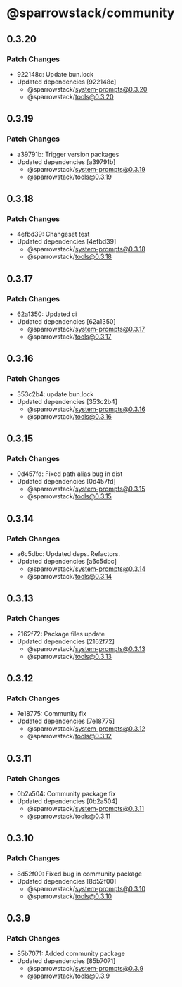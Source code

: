# @sparrowstack/community

## 0.3.20

### Patch Changes

- 922148c: Update bun.lock
- Updated dependencies [922148c]
    - @sparrowstack/system-prompts@0.3.20
    - @sparrowstack/tools@0.3.20

## 0.3.19

### Patch Changes

- a39791b: Trigger version packages
- Updated dependencies [a39791b]
    - @sparrowstack/system-prompts@0.3.19
    - @sparrowstack/tools@0.3.19

## 0.3.18

### Patch Changes

- 4efbd39: Changeset test
- Updated dependencies [4efbd39]
    - @sparrowstack/system-prompts@0.3.18
    - @sparrowstack/tools@0.3.18

## 0.3.17

### Patch Changes

- 62a1350: Updated ci
- Updated dependencies [62a1350]
    - @sparrowstack/system-prompts@0.3.17
    - @sparrowstack/tools@0.3.17

## 0.3.16

### Patch Changes

- 353c2b4: update bun.lock
- Updated dependencies [353c2b4]
    - @sparrowstack/system-prompts@0.3.16
    - @sparrowstack/tools@0.3.16

## 0.3.15

### Patch Changes

- 0d457fd: Fixed path alias bug in dist
- Updated dependencies [0d457fd]
    - @sparrowstack/system-prompts@0.3.15
    - @sparrowstack/tools@0.3.15

## 0.3.14

### Patch Changes

- a6c5dbc: Updated deps. Refactors.
- Updated dependencies [a6c5dbc]
    - @sparrowstack/system-prompts@0.3.14
    - @sparrowstack/tools@0.3.14

## 0.3.13

### Patch Changes

- 2162f72: Package files update
- Updated dependencies [2162f72]
    - @sparrowstack/system-prompts@0.3.13
    - @sparrowstack/tools@0.3.13

## 0.3.12

### Patch Changes

- 7e18775: Community fix
- Updated dependencies [7e18775]
    - @sparrowstack/system-prompts@0.3.12
    - @sparrowstack/tools@0.3.12

## 0.3.11

### Patch Changes

- 0b2a504: Community package fix
- Updated dependencies [0b2a504]
    - @sparrowstack/system-prompts@0.3.11
    - @sparrowstack/tools@0.3.11

## 0.3.10

### Patch Changes

- 8d52f00: Fixed bug in community package
- Updated dependencies [8d52f00]
    - @sparrowstack/system-prompts@0.3.10
    - @sparrowstack/tools@0.3.10

## 0.3.9

### Patch Changes

- 85b7071: Added community package
- Updated dependencies [85b7071]
    - @sparrowstack/system-prompts@0.3.9
    - @sparrowstack/tools@0.3.9
